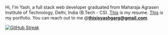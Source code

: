 Hi, I'm Yash, a full stack web developer graduated from Maharaja Agrasen Institute of Technology, Delhi, India (B.Tech - CS). [This](https://drive.google.com/file/d/1V9gXE3jHcrGFmHfpKwWo1noSs_3Oo4yq/view?usp=sharing) is my resume. [This](https://thisisyashgarg.com/) is my portfolio. You can reach out to me @**thisisyashgarg@gmail.com**.
<p><a href="https://git.io/streak-stats"><img src="https://github-readme-streak-stats.herokuapp.com?user=thisisyashgarg" alt="GitHub Streak" /></a></p>
